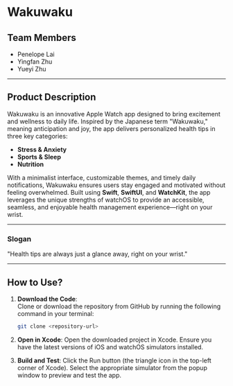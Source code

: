 # **Wakuwaku**

## **Team Members**
- Penelope Lai  
- Yingfan Zhu  
- Yueyi Zhu  

---

## **Product Description**
Wakuwaku is an innovative Apple Watch app designed to bring excitement and wellness to daily life. Inspired by the Japanese term "Wakuwaku," meaning anticipation and joy, the app delivers personalized health tips in three key categories:
- **Stress & Anxiety**
- **Sports & Sleep**
- **Nutrition**

With a minimalist interface, customizable themes, and timely daily notifications, Wakuwaku ensures users stay engaged and motivated without feeling overwhelmed. Built using **Swift**, **SwiftUI**, and **WatchKit**, the app leverages the unique strengths of watchOS to provide an accessible, seamless, and enjoyable health management experience—right on your wrist.

---

### **Slogan**
"Health tips are always just a glance away, right on your wrist."

---

## **How to Use?**

1. **Download the Code**:  
   Clone or download the repository from GitHub by running the following command in your terminal:  
   ```bash
   git clone <repository-url>

2. **Open in Xcode**:
  Open the downloaded project in Xcode.
  Ensure you have the latest versions of iOS and watchOS simulators installed.

3. **Build and Test**:
  Click the Run button (the triangle icon in the top-left corner of Xcode). Select the appropriate simulator from the popup window to preview and test the app.
